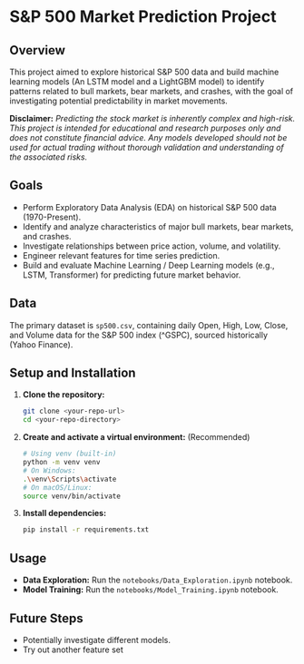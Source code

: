 # S&P 500 Market Prediction Project

## Overview

This project aimed to explore historical S&P 500 data and build machine learning models (An LSTM model and a LightGBM model) to identify patterns related to bull markets, bear markets, and crashes, with the goal of investigating potential predictability in market movements.

**Disclaimer:** *Predicting the stock market is inherently complex and high-risk. This project is intended for educational and research purposes only and does not constitute financial advice. Any models developed should not be used for actual trading without thorough validation and understanding of the associated risks.*


## Goals

*   Perform Exploratory Data Analysis (EDA) on historical S&P 500 data (1970-Present).
*   Identify and analyze characteristics of major bull markets, bear markets, and crashes.
*   Investigate relationships between price action, volume, and volatility.
*   Engineer relevant features for time series prediction.
*   Build and evaluate Machine Learning / Deep Learning models (e.g., LSTM, Transformer) for predicting future market behavior.

## Data

The primary dataset is `sp500.csv`, containing daily Open, High, Low, Close, and Volume data for the S&P 500 index (^GSPC), sourced historically (Yahoo Finance).

## Setup and Installation

1.  **Clone the repository:**
    ```bash
    git clone <your-repo-url>
    cd <your-repo-directory>
    ```
2.  **Create and activate a virtual environment:** (Recommended)
    ```bash
    # Using venv (built-in)
    python -m venv venv
    # On Windows:
    .\venv\Scripts\activate
    # On macOS/Linux:
    source venv/bin/activate
    ```
3.  **Install dependencies:**
    ```bash
    pip install -r requirements.txt
    ```

## Usage

*   **Data Exploration:** Run the `notebooks/Data_Exploration.ipynb` notebook.
*   **Model Training:** Run the `notebooks/Model_Training.ipynb` notebook.

## Future Steps

*   Potentially investigate different models.
*   Try out another feature set
